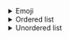 <details>
<summary>Emoji</summary>
<br>
:joy:
</details>
<details>
<summary>Ordered list</summary>
<br>
1. Item 1<br>
2. Item 2<br>
3. Item 3<br>
   1. Item 3a<br>
   2. Item 3b<br>

</details>
<details>
<summary>Unordered list</summary>
<br>
* Item 1
* Item 2
  * Item 2a
  * Item 2b
</details>



